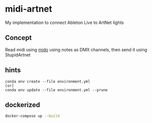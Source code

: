 # midi-artnet
My implementation to connect Ableton Live to ArtNet  lights

## Concept
Read midi using [mido](https://mido.readthedocs.io/) using notes as DMX channels, then send it using StupidArtnet


## hints
```
conda env create --file environment.yml
[or]
conda env update --file environment.yml --prune
```


## dockerized
```bash
docker-compose up --build
```

